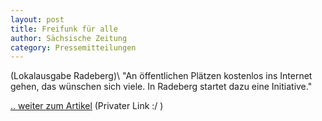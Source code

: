 ```yaml
---
layout: post
title: Freifunk für alle
author: Sächsische Zeitung
category: Pressemitteilungen
---
```


(Lokalausgabe Radeberg)\\
"An öffentlichen Plätzen kostenlos ins Internet gehen, das wünschen sich viele. In Radeberg startet dazu eine Initiative."

[.. weiter zum Artikel](http://www.sz-online.de/nachrichten/freifunk-fuer-alle-2916147.html) (Privater Link :/ )
